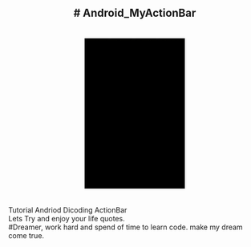 <h2><p align="center"> # Android_MyActionBar </h2>
<br>

<div align ="center">
<img src="https://github.com/Achmadsetiawann/Android_MyActionBar/blob/master/Proof.gif" width="200" height="300">
</div>

<br>
<p>Tutorial Andriod Dicoding ActionBar
<br>
Lets Try and enjoy your life quotes. <br>
#Dreamer, work hard and spend of time to learn code. make my dream come true.

